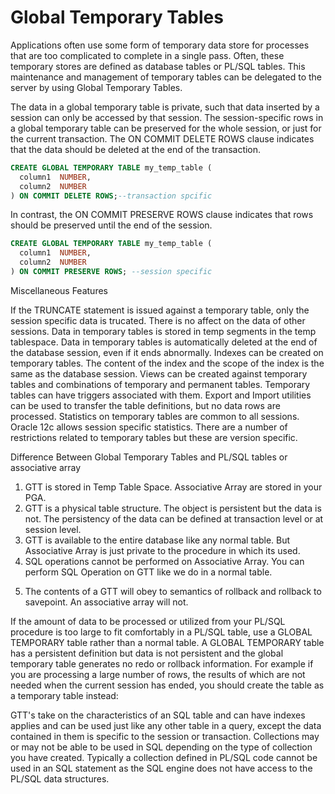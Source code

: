 # Global Temporary Tables

Applications often use some form of temporary data store for processes that are too complicated to complete in a single pass. Often, these temporary stores are defined as database tables or PL/SQL tables. This maintenance and management of temporary tables can be delegated to the server by using Global Temporary Tables.  

The data in a global temporary table is private, such that data inserted by a session can only be accessed by that session. The session-specific rows in a global temporary table can be preserved for the whole session, or just for the current transaction. The ON COMMIT DELETE ROWS clause indicates that the data should be deleted at the end of the transaction.  
```sql
CREATE GLOBAL TEMPORARY TABLE my_temp_table (
  column1  NUMBER,
  column2  NUMBER
) ON COMMIT DELETE ROWS;--transaction spcific
```
In contrast, the ON COMMIT PRESERVE ROWS clause indicates that rows should be preserved until the end of the session.
```sql
CREATE GLOBAL TEMPORARY TABLE my_temp_table (
  column1  NUMBER,
  column2  NUMBER
) ON COMMIT PRESERVE ROWS; --session specific
```
Miscellaneous Features

If the TRUNCATE statement is issued against a temporary table, only the session specific data is trucated. 
There is no affect on the data of other sessions.
Data in temporary tables is stored in temp segments in the temp tablespace.
Data in temporary tables is automatically deleted at the end of the database session, 
even if it ends abnormally.
Indexes can be created on temporary tables. The content of the index and the scope of the index is the 
same as the database session.
Views can be created against temporary tables and combinations of temporary and permanent tables.
Temporary tables can have triggers associated with them.
Export and Import utilities can be used to transfer the table definitions, but no data rows are processed.
Statistics on temporary tables are common to all sessions. Oracle 12c allows session specific statistics.
There are a number of restrictions related to temporary tables but these are version specific.


Difference Between Global Temporary Tables and PL/SQL tables or associative array

1. GTT is stored in Temp Table Space. Associative Array are stored in your PGA. 
2. GTT is a physical table structure. The object is persistent but the data is not. The       persistency of the data can be defined at transaction level or at session level. 
3. GTT is available to the entire database like any normal table. But Associative Array is    just private to the procedure in which its used. 
4. SQL operations cannot be performed on Associative Array. You can perform SQL Operation     on GTT like we do in a normal table.
5) The contents of a GTT will obey to semantics of rollback and rollback to savepoint. An     associative array will not.


If the amount of data to be processed or utilized from your PL/SQL procedure is too large to fit comfortably in a PL/SQL table, use a GLOBAL TEMPORARY table rather than a normal table. A GLOBAL TEMPORARY table has a persistent definition but data is not persistent and the global temporary table generates no redo or rollback information. For example if you are processing a large number of rows, the results of which are not needed when the current session has ended, you should create the table as a temporary table instead:


GTT's take on the characteristics of an SQL table and can have indexes applies and can be used just like any other table in a query, except the data contained in them is specific to the session or transaction.
Collections may or may not be able to be used in SQL depending on the type of collection you have created. Typically a collection defined in PL/SQL code cannot be used in an SQL statement as the SQL engine does not have access to the PL/SQL data structures.
